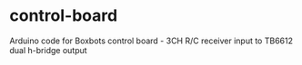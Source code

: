 # control-board
Arduino code for Boxbots control board - 3CH R/C receiver input to TB6612 dual h-bridge output
